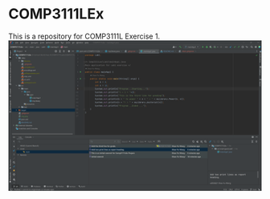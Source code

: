 # COMP3111LEx
This is a repository for COMP3111L Exercise 1.
![screenshot.png](../../../../screenshot.png)